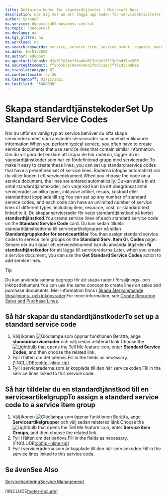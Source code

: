 ```yaml
---
title: Definiera koder för standardtjänster | Microsoft Docs
description: Lär dig mer om att lägga upp koder för serviceaktiviteter som du utför ofta.
author: SorenGP
ms.service: dynamics365-business-central
ms.topic: conceptual
ms.devlang: na
ms.tgt_pltfrm: na
ms.workload: na
ms.search.keywords: service, service item, service order, repairs, maintenance
ms.date: 10/01/2020
ms.author: edupont
ms.openlocfilehash: d1d017d74eff9a4bd017cb9417913c0bd37ec500
ms.sourcegitcommit: ff2b55b7e790447e0c1fcd5c2ec7f7610338ebaa
ms.translationtype: HT
ms.contentlocale: sv-SE
ms.lasthandoff: 02/15/2021
ms.locfileid: "5388830"
---
```

# <a name="set-up-standard-service-codes"></a><span data-ttu-id="8e875-103">Skapa standardtjänstekoder</span><span class="sxs-lookup"><span data-stu-id="8e875-103">Set Up Standard Service Codes</span></span>

<span data-ttu-id="8e875-104">När du utför en vanlig typ av service behöver du ofta skapa servicedokument som använder servicerader som innehåller liknande information.</span><span class="sxs-lookup"><span data-stu-id="8e875-104">When you perform typical service, you often have to create service documents that use service lines that contain similar information.</span></span> <span data-ttu-id="8e875-105">Om du vill göra det enklare att skapa de här raderna, lägger du in standardtjänstkoder som har en fördefinierad grupp med servicerader.</span><span class="sxs-lookup"><span data-stu-id="8e875-105">To make it easy to create these lines, you can set up standard service codes that have a predefined set of service lines.</span></span> <span data-ttu-id="8e875-106">Raderna infogas automatiskt när du väljer koden i ett servicedokument.</span><span class="sxs-lookup"><span data-stu-id="8e875-106">When you choose the code on a service document, the lines are entered automatically.</span></span> <span data-ttu-id="8e875-107">Du kan ställa in ett antal standardtjänstekoder, och varje kod kan ha ett obegränsat antal servicerader av olika typer, inklusive artikel, resurs, kostnad eller standardtext kopplade till sig.</span><span class="sxs-lookup"><span data-stu-id="8e875-107">You can set up any number of standard service codes, and each code can have an unlimited number of service lines of different types, including item, resource, cost, or standard text linked to it.</span></span> <span data-ttu-id="8e875-108">Du skapar servicerader för varje standardtjänstkod på kortet **standardtjänstkod**.</span><span class="sxs-lookup"><span data-stu-id="8e875-108">You create service lines of each standard service code on the **Standard Service Code** card.</span></span> <span data-ttu-id="8e875-109">Du kan sedan tilldela standardtjänstkoderna till serviceartikelgrupper på sidan **Standardgruppkoder för serviceartiklar**.</span><span class="sxs-lookup"><span data-stu-id="8e875-109">You then assign standard service codes to service item groups on the **Standard Serv. Item Gr. Codes** page.</span></span> <span data-ttu-id="8e875-110">Senare när du skapar ett servicedokument kan du använda åtgärden **få standardtjänstkoder** för att lägga till serviceraderna.</span><span class="sxs-lookup"><span data-stu-id="8e875-110">Later, when you create a service document, you can use the **Get Standard Service Codes** action to add service lines.</span></span>  
  
> [!Tip]
> <span data-ttu-id="8e875-111">Du kan använda samma begrepp för att skapa rader i försäljnings- och inköpsdokument.</span><span class="sxs-lookup"><span data-stu-id="8e875-111">You can use the same concept to create lines on sales and purchase documents.</span></span> <span data-ttu-id="8e875-112">Mer information finns i [Skapa återkommande försäljnings- och inköpsrader](sales-how-work-standard-lines.md).</span><span class="sxs-lookup"><span data-stu-id="8e875-112">For more information, see [Create Recurring Sales and Purchase Lines](sales-how-work-standard-lines.md).</span></span>  
  
## <a name="to-set-up-a-standard-service-code"></a><span data-ttu-id="8e875-113">Så här skapar du standardtjänstkoder</span><span class="sxs-lookup"><span data-stu-id="8e875-113">To set up a standard service code</span></span>

1. <span data-ttu-id="8e875-114">Välj ikonen ![Glödlampa som öppnar funktionen Berätta](media/ui-search/search_small.png "Berätta vad du vill göra"), ange **standardservicekoder** och välj sedan relaterad länk.</span><span class="sxs-lookup"><span data-stu-id="8e875-114">Choose the ![Lightbulb that opens the Tell Me feature](media/ui-search/search_small.png "Tell me what you want to do") icon, enter **Standard Service Codes**, and then choose the related link.</span></span>  
2. <span data-ttu-id="8e875-115">Fyll i fälten om det behövs.</span><span class="sxs-lookup"><span data-stu-id="8e875-115">Fill in the fields as necessary.</span></span> [!INCLUDE[tooltip-inline-tip](includes/tooltip-inline-tip_md.md)]  
3. <span data-ttu-id="8e875-116">Fyll i serviceraderna som är kopplade till den här servicekoden.</span><span class="sxs-lookup"><span data-stu-id="8e875-116">Fill in the service lines linked to this service code.</span></span>  

## <a name="to-assign-a-standard-service-code-to-a-service-item-group"></a><span data-ttu-id="8e875-117">Så här tilldelar du en standardtjänstkod till en serviceartikelgrupp</span><span class="sxs-lookup"><span data-stu-id="8e875-117">To assign a standard service code to a service item group</span></span>

1. <span data-ttu-id="8e875-118">Välj ikonen ![Glödlampa som öppnar funktionen Berätta](media/ui-search/search_small.png "Berätta vad du vill göra"), ange **Serviceartikelgrupper** och välj sedan relaterad länk.</span><span class="sxs-lookup"><span data-stu-id="8e875-118">Choose the ![Lightbulb that opens the Tell Me feature](media/ui-search/search_small.png "Tell me what you want to do") icon, enter **Service item Groups**, and then choose the related link.</span></span>  
2. <span data-ttu-id="8e875-119">Fyll i fälten om det behövs.</span><span class="sxs-lookup"><span data-stu-id="8e875-119">Fill in the fields as necessary.</span></span> [!INCLUDE[tooltip-inline-tip](includes/tooltip-inline-tip_md.md)]
3. <span data-ttu-id="8e875-120">Fyll i serviceraderna som är kopplade till den här servicekoden.</span><span class="sxs-lookup"><span data-stu-id="8e875-120">Fill in the service lines linked to this service code.</span></span>  

## <a name="see-also"></a><span data-ttu-id="8e875-121">Se även</span><span class="sxs-lookup"><span data-stu-id="8e875-121">See Also</span></span>

[<span data-ttu-id="8e875-122">Servicehantering</span><span class="sxs-lookup"><span data-stu-id="8e875-122">Service Management</span></span>](service-service.md)

[!INCLUDE[footer-include](includes/footer-banner.md)]